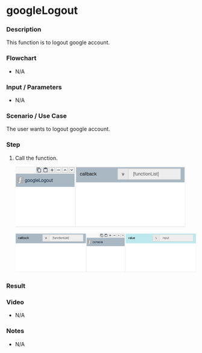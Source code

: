 # googleLogout

### Description

This function is to logout google account.

### Flowchart

- N/A 

### Input / Parameters

- N/A 

### Scenario / Use Case

The user wants to logout google account.
<br>

### Step

1. Call the function.

    ![](../../../../document/function/Google/googleLogout/googleLogout-step-1.png?raw=true)
    
    ![](../../../../document/function/Google/googleLogout/googleLogout-step-2.png?raw=true)
    
    
### Result


### Video

- N/A

<!--[![Video](http://i.imgur.com/Ot5DWAW.png)](https://youtu.be/StTqXEQ2l-Y?t=35s)-->

### Notes

- N/A